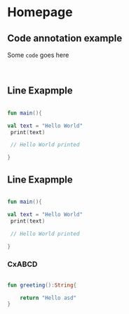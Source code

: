 # Homepage      

## Code annotation example

Some `code` goes here

<br>


## Line Exapmple

```kotlin  title="Hello.kt" linenums="1"

fun main(){

val text = "Hello World"
 print(text)

 // Hello World printed

}

```



## Line Exapmple

```kotlin  title="Hello.kt" linenums="1" hl_lines="2 3"

fun main(){

val text = "Hello World"
 print(text)

 // Hello World printed

}

```

### CxABCD

```kotlin title="main.kt"

fun greeting():String{

    return "Hello asd"
}

```